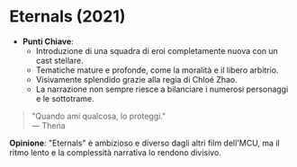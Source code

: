 # Eternals (2021)

- **Punti Chiave**: 
  - Introduzione di una squadra di eroi completamente nuova con un cast stellare.
  - Tematiche mature e profonde, come la moralità e il libero arbitrio.
  - Visivamente splendido grazie alla regia di Chloé Zhao.
  - La narrazione non sempre riesce a bilanciare i numerosi personaggi e le sottotrame.

> "Quando ami qualcosa, lo proteggi."  
> — Thena

**Opinione**: "Eternals" è ambizioso e diverso dagli altri film dell'MCU, ma il ritmo lento e la complessità narrativa lo rendono divisivo.
